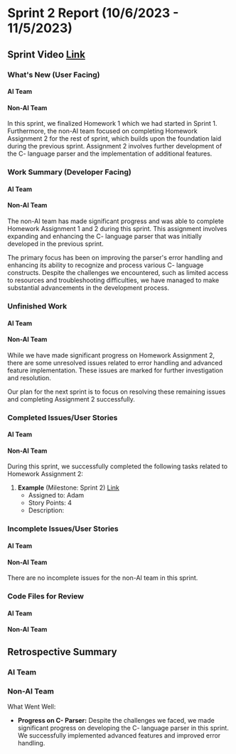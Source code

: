 # Sprint 2 Report (10/6/2023 - 11/5/2023)
## Sprint Video [Link]()

### What's New (User Facing)
#### AI Team



#### Non-AI Team
In this sprint, we finalized Homework 1 which we had started in Sprint 1. Furthermore, the non-AI team focused on completing Homework Assignment 2 for the rest of sprint, which builds upon the foundation laid during the previous sprint. Assignment 2 involves further development of the C- language parser and the implementation of additional features.

### Work Summary (Developer Facing)
#### AI Team



#### Non-AI Team
The non-AI team has made significant progress and was able to complete Homework Assignment 1 and 2 during this sprint. This assignment involves expanding and enhancing the C- language parser that was initially developed in the previous sprint. 

The primary focus has been on improving the parser's error handling and enhancing its ability to recognize and process various C- language constructs. Despite the challenges we encountered, such as limited access to resources and troubleshooting difficulties, we have managed to make substantial advancements in the development process.

### Unfinished Work
#### AI Team



#### Non-AI Team
While we have made significant progress on Homework Assignment 2, there are some unresolved issues related to error handling and advanced feature implementation. These issues are marked for further investigation and resolution.

Our plan for the next sprint is to focus on resolving these remaining issues and completing Assignment 2 successfully.

### Completed Issues/User Stories
#### AI Team



#### Non-AI Team
During this sprint, we successfully completed the following tasks related to Homework Assignment 2:

1. **Example** (Milestone: Sprint 2) [Link](AddLinkHere)
   - Assigned to: Adam
   - Story Points: 4
   - Description: 


### Incomplete Issues/User Stories
#### AI Team




#### Non-AI Team
There are no incomplete issues for the non-AI team in this sprint.

### Code Files for Review
#### AI Team



#### Non-AI Team





## Retrospective Summary
### AI Team




### Non-AI Team
What Went Well:
- **Progress on C- Parser:** Despite the challenges we faced, we made significant progress on developing the C- language parser in this sprint. We successfully implemented advanced features and improved error handling.
